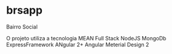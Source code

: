 # brsapp
Bairro Social

O projeto utiliza a tecnologia MEAN Full Stack
NodeJS
MongoDb
ExpressFramework 
ANgular 2+
Angular Meterial Design 2

